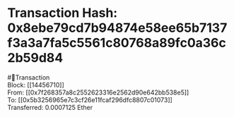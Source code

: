 
Transaction Hash: 0x8ebe79cd7b94874e58ee65b7137f3a3a7fa5c5561c80768a89fc0a36c2b59d84
====================================================================================
  
#💸Transaction  
Block: [[14456710]]  
From: [[0x7f268357a8c2552623316e2562d90e642bb538e5]]  
To: [[0x5b3256965e7c3cf26e11fcaf296dfc8807c01073]]  
Transferred: 0.0007125 Ether